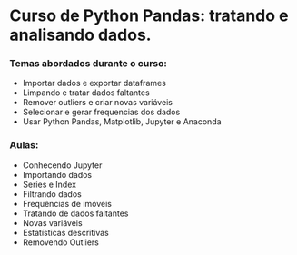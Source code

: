 # Curso de Python Pandas: tratando e analisando dados.

### Temas abordados durante o curso:

- Importar dados e exportar dataframes
- Limpando e tratar dados faltantes
- Remover outliers e criar novas variáveis
- Selecionar e gerar frequencias dos dados
- Usar Python Pandas, Matplotlib, Jupyter e Anaconda

### Aulas:

- Conhecendo Jupyter
- Importando dados
- Series e Index
- Filtrando dados
- Frequências de imóveis
- Tratando de dados faltantes
- Novas variáveis
- Estatísticas descritivas
- Removendo Outliers